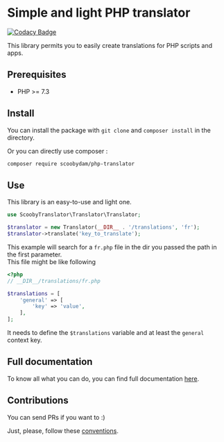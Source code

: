 # Simple and light PHP translator

[![Codacy Badge](https://app.codacy.com/project/badge/Grade/bdcdf7e6637a4b588ac23f1c7ae61818)](https://www.codacy.com/gh/DamienVauchel/php-translator/dashboard?utm_source=github.com&amp;utm_medium=referral&amp;utm_content=DamienVauchel/php-translator&amp;utm_campaign=Badge_Grade)

This library permits you to easily create translations for PHP scripts and apps.

## Prerequisites

* PHP >= 7.3

## Install

You can install the package with `git clone` and `composer install` in the directory.

Or you can directly use composer :

```bash
composer require scoobydam/php-translator
```

## Use

This library is an easy-to-use and light one. 

```php
use ScoobyTranslator\Translator\Translator;

$translator = new Translator(__DIR__ . '/translations', 'fr');
$translator->translate('key_to_translate');
```

This example will search for a `fr.php` file in the dir you passed the path in the first parameter.  
This file might be like following

```php
<?php
// __DIR__/translations/fr.php

$translations = [
    'general' => [
        'key' => 'value',
    ],
];
```

It needs to define the `$translations` variable and at least the `general` context key.

## Full documentation

To know all what you can do, you can find full documentation [here](./doc/doc.md).

## Contributions

You can send PRs if you want to :)

Just, please, follow these [conventions](./doc/conventions.md).
